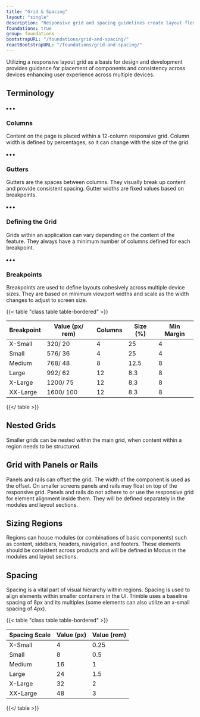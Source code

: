 ```yaml
---
title: "Grid & Spacing"
layout: "single"
description: "Responsive grid and spacing guidelines create layout flexibility and consistency."
foundations: true
group: foundations
bootstrapURL: "/foundations/grid-and-spacing/"
reactBootstrapURL: "/foundations/grid-and-spacing/"
---
```


<style>
article table {
  width: 100%;
  border: 1px;
}
</style>

Utilizing a responsive layout grid as a basis for design and development provides guidance for placement of components and consistency across devices enhancing user experience across multiple devices.

## Terminology

<div class="row">
<div class="col-12 col-sm-6">

<div class="container container-grid-spacing-columns border rounded-top mb-1">
<div class="row bg-dark rounded-top">
<div class="py-0 ml-1">
<span class="text-danger"><svg xmlns="http://www.w3.org/2000/svg" class="" height="5" width="5" viewBox="0 0 512 512"><path fill="currentColor" d="M256 8C119 8 8 119 8 256s111 248 248 248 248-111 248-248S393 8 256 8z"></path></svg></span>
<span class="text-warning"><svg xmlns="http://www.w3.org/2000/svg" class="" height="5" width="5" viewBox="0 0 512 512"><path fill="currentColor" d="M256 8C119 8 8 119 8 256s111 248 248 248 248-111 248-248S393 8 256 8z"></path></svg></span>
<span class="text-success"><svg xmlns="http://www.w3.org/2000/svg" class="" height="5" width="5" viewBox="0 0 512 512"><path fill="currentColor" d="M256 8C119 8 8 119 8 256s111 248 248 248 248-111 248-248S393 8 256 8z"></path></svg></span>
</div>
</div>
<div class="row h-100 mb-2">
<div class="col-1 h-100 border border-light px-0 py-5"></div>
<div class="col-1 h-100 border border-light px-0 py-5"></div>
<div class="col-1 h-100 border border-light px-0 py-5"></div>

<div class="col-1 h-100 border border-light px-0 py-5"></div>
<div class="col-1 h-100 border border-light px-0 py-5"></div>
<div class="col-1 h-100 border border-light px-0 py-5"></div>

<div class="col-1 h-100 border border-light px-0 py-5"></div>
<div class="col-1 h-100 border border-light px-0 py-5"></div>
<div class="col-1 h-100 border border-light px-0 py-5"></div>

<div class="col-1 h-100 border border-light px-0 py-5"></div>
<div class="col-1 h-100 border border-light px-0 py-5"></div>
<div class="col-1 h-100 border border-light px-0 py-5"></div>
</div>
</div>

<h3 class="h4">Columns</h3>
<p>Content on the page is placed within a 12-column responsive grid. Column width is defined by percentages, so it can change with the size of the grid.</p>
</div>

<div class="col-12 col-sm-6">

<div class="container container-grid-spacing-gutters border rounded-top">
<div class="row bg-dark rounded-top">
<div class="py-0 ml-1">
<span class="text-danger"><svg xmlns="http://www.w3.org/2000/svg" class="" height="5" width="5" viewBox="0 0 512 512"><path fill="currentColor" d="M256 8C119 8 8 119 8 256s111 248 248 248 248-111 248-248S393 8 256 8z"></path></svg></span>
<span class="text-warning"><svg xmlns="http://www.w3.org/2000/svg" class="" height="5" width="5" viewBox="0 0 512 512"><path fill="currentColor" d="M256 8C119 8 8 119 8 256s111 248 248 248 248-111 248-248S393 8 256 8z"></path></svg></span>
<span class="text-success"><svg xmlns="http://www.w3.org/2000/svg" class="" height="5" width="5" viewBox="0 0 512 512"><path fill="currentColor" d="M256 8C119 8 8 119 8 256s111 248 248 248 248-111 248-248S393 8 256 8z"></path></svg></span>
</div>
</div>
<div class="row mb-2 p-1">
<div class="col-1 border border-light px-0 py-5"></div>
<div class="col-1 border border-light px-0 py-5"></div>
<div class="col-1 border border-light px-0 py-5"></div>

<div class="col-1 border border-light px-0 py-5"></div>
<div class="col-1 border border-light px-0 py-5"></div>
<div class="col-1 border border-light px-0 py-5"></div>

<div class="col-1 border border-light px-0 py-5"></div>
<div class="col-1 border border-light px-0 py-5"></div>
<div class="col-1 border border-light px-0 py-5"></div>

<div class="col-1 border border-light px-0 py-5"></div>
<div class="col-1 border border-light px-0 py-5"></div>
<div class="col-1 border border-light px-0 py-5"></div>
</div>
</div>

<h3 class="h4">Gutters</h3>
<p>Gutters are the spaces between columns. They visually break up content and provide consistent spacing. Gutter widths are fixed values based on breakpoints.</p>
</div>
</div>

<div class="row mb-4">
<div class="col-12 col-sm-6">

<div class="container container-grid-spacing-gutters rounded-top">
<div class="row bg-dark rounded-top">
<div class="py-0 ml-1">
<span class="text-danger"><svg xmlns="http://www.w3.org/2000/svg" class="" height="5" width="5" viewBox="0 0 512 512"><path fill="currentColor" d="M256 8C119 8 8 119 8 256s111 248 248 248 248-111 248-248S393 8 256 8z"></path></svg></span>
<span class="text-warning"><svg xmlns="http://www.w3.org/2000/svg" class="" height="5" width="5" viewBox="0 0 512 512"><path fill="currentColor" d="M256 8C119 8 8 119 8 256s111 248 248 248 248-111 248-248S393 8 256 8z"></path></svg></span>
<span class="text-success"><svg xmlns="http://www.w3.org/2000/svg" class="" height="5" width="5" viewBox="0 0 512 512"><path fill="currentColor" d="M256 8C119 8 8 119 8 256s111 248 248 248 248-111 248-248S393 8 256 8z"></path></svg></span>
</div>
</div>
<div class="row border mb-2">
<div class="col-1 border border-light px-0 py-5"></div>
<div class="col-1 border border-light px-0 py-5"></div>
<div class="col-1 border border-light px-0 py-5"></div>

<div class="col-1 border border-light px-0 py-5"></div>
<div class="col-1 border border-light px-0 py-5"></div>
<div class="col-1 border border-light px-0 py-5"></div>

<div class="col-1 border border-light px-0 py-5"></div>
<div class="col-1 border border-light px-0 py-5"></div>
<div class="col-1 border border-light px-0 py-5"></div>

<div class="col-1 border border-light px-0 py-5"></div>
<div class="col-1 border border-light px-0 py-5"></div>
<div class="col-1 border border-light px-0 py-5"></div>
</div>
</div>

<h3 class="h4">Defining the Grid</h3>
<p>Grids within an application can vary depending on the content of the feature. They always have a minimum number of columns defined for each breakpoint.</p>
</div>

<div class="col-12 col-sm-6">

<div class="container container-grid-spacing-gutters rounded-top">
<div class="row bg-dark rounded-top">
<div class="py-0 ml-1">
<span class="text-danger"><svg xmlns="http://www.w3.org/2000/svg" class="" height="5" width="5" viewBox="0 0 512 512"><path fill="currentColor" d="M256 8C119 8 8 119 8 256s111 248 248 248 248-111 248-248S393 8 256 8z"></path></svg></span>
<span class="text-warning"><svg xmlns="http://www.w3.org/2000/svg" class="" height="5" width="5" viewBox="0 0 512 512"><path fill="currentColor" d="M256 8C119 8 8 119 8 256s111 248 248 248 248-111 248-248S393 8 256 8z"></path></svg></span>
<span class="text-success"><svg xmlns="http://www.w3.org/2000/svg" class="" height="5" width="5" viewBox="0 0 512 512"><path fill="currentColor" d="M256 8C119 8 8 119 8 256s111 248 248 248 248-111 248-248S393 8 256 8z"></path></svg></span>
</div>
</div>
<div class="row border mb-2 p-1">

<div class="container">
  <div class="row">
<div class="col bg-primary mx-1 py-4"></div>
<div class="col-2 bg-primary mx-1 py-4"></div>
<div class="col-2 bg-primary mx-1 py-4"></div>
</div>
<div class="row mt-1">
<div class="col-4 bg-primary mx-1 py-4"></div>
<div class="col bg-primary mx-1 py-4"></div>
</div>
</div>
</div>
</div>

<h3 class="h4">Breakpoints</h3>
<p>Breakpoints are used to define layouts cohesively across multiple device sizes. They are based on minimum viewport widths and scale as the width changes to adjust to screen size.</p>
</div>
</div>

{{< table "class table table-bordered" >}}

| Breakpoint | Value (px/ rem) | Columns | Size (%) | Min Margin |
| ---------- | --------------- | ------- | -------- | ---------- |
| X-Small    | 320/ 20         | 4       | 25       | 4          |
| Small      | 576/ 36         | 4       | 25       | 4          |
| Medium     | 768/ 48         | 8       | 12.5     | 8          |
| Large      | 992/ 62         | 12      | 8.3      | 8          |
| X-Large    | 1200/ 75        | 12      | 8.3      | 8          |
| XX-Large   | 1600/ 100       | 12      | 8.3      | 8          |

{{</ table >}}

## Nested Grids

Smaller grids can be nested within the main grid, when content within a region needs to be structured.

## Grid with Panels or Rails

Panels and rails can offset the grid. The width of the component is used as the offset. On smaller screens panels and rails may float on top of the responsive grid. Panels and rails do not adhere to or use the responsive grid for element alignment inside them. They will be defined separately in the modules and layout sections.

## Sizing Regions

Regions can house modules (or combinations of basic components) such as content, sidebars, headers, navigation, and footers. These elements should be consistent across products and will be defined in Modus in the modules and layout sections.

## Spacing

Spacing is a vital part of visual hierarchy within regions. Spacing is used to align elements within smaller containers in the UI. Trimble uses a baseline spacing of 8px and its multiples (some elements can also utilize an x-small spacing of 4px).

{{< table "class table table-bordered" >}}

| Spacing Scale | Value (px) | Value (rem) |
| ------------- | ---------- | ----------- |
| X-Small       | 4          | 0.25        |
| Small         | 8          | 0.5         |
| Medium        | 16         | 1           |
| Large         | 24         | 1.5         |
| X-Large       | 32         | 2           |
| XX-Large      | 48         | 3           |

{{</ table >}}
